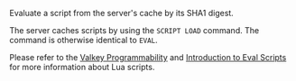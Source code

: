 Evaluate a script from the server's cache by its SHA1 digest.

The server caches scripts by using the `SCRIPT LOAD` command.
The command is otherwise identical to `EVAL`.

Please refer to the [Valkey Programmability](/topics/programmability) and [Introduction to Eval Scripts](/topics/eval-intro) for more information about Lua scripts.
